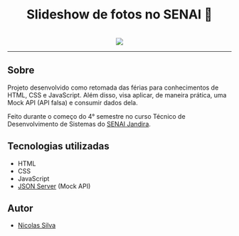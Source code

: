 <h1 align='center'>Slideshow de fotos no SENAI 📸</h1>
<div align="center"><br>
  <img align="center" src="https://file.garden/Zvl54HAo2CYmTnaT/202508041405%20(2).gif">
</div>

---

## Sobre
Projeto desenvolvido como retomada das férias para conhecimentos de HTML, CSS e JavaScript. Além disso, visa aplicar, de maneira prática, uma Mock API (API falsa) e consumir dados dela. 

Feito durante o começo do 4° semestre no curso Técnico de Desenvolvimento de Sistemas do [SENAI Jandira](https://sp.senai.br/unidade/jandira/).


## Tecnologias utilizadas
- HTML
- CSS
- JavaScript
- [JSON Server](https://www.npmjs.com/package/json-server) (Mock API)

## Autor

- [Nicolas Silva](https://www.linkedin.com/in/nicolas-silva-b53b16327/)
